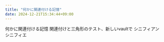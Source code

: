 ```yaml
---
title: "何かに関連付ける記憶"
date: 2024-12-21T15:34:44+09:00
---
```

何かに関連付ける記憶
関連付けと三角形のテスト、新しいvaultで
シニフィアンシニフィエ
